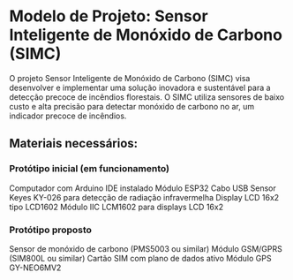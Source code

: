 # Modelo de Projeto: Sensor Inteligente de Monóxido de Carbono (SIMC)

O projeto Sensor Inteligente de Monóxido de Carbono (SIMC) visa desenvolver e implementar uma solução inovadora e sustentável para a detecção precoce de incêndios florestais. O SIMC utiliza sensores de baixo custo e alta precisão para detectar monóxido de carbono no ar, um indicador precoce de incêndios.

## Materiais necessários:

### Protótipo inicial (em funcionamento)
Computador com Arduino IDE instalado
Módulo ESP32
Cabo USB
Sensor Keyes KY-026 para detecção de radiação infravermelha
Display LCD 16x2 tipo LCD1602
Módulo IIC LCM1602 para displays LCD 16x2

### Protótipo proposto
Sensor de monóxido de carbono (PMS5003 ou similar)
Módulo GSM/GPRS (SIM800L ou similar)
Cartão SIM com plano de dados ativo
Módulo GPS GY-NEO6MV2
